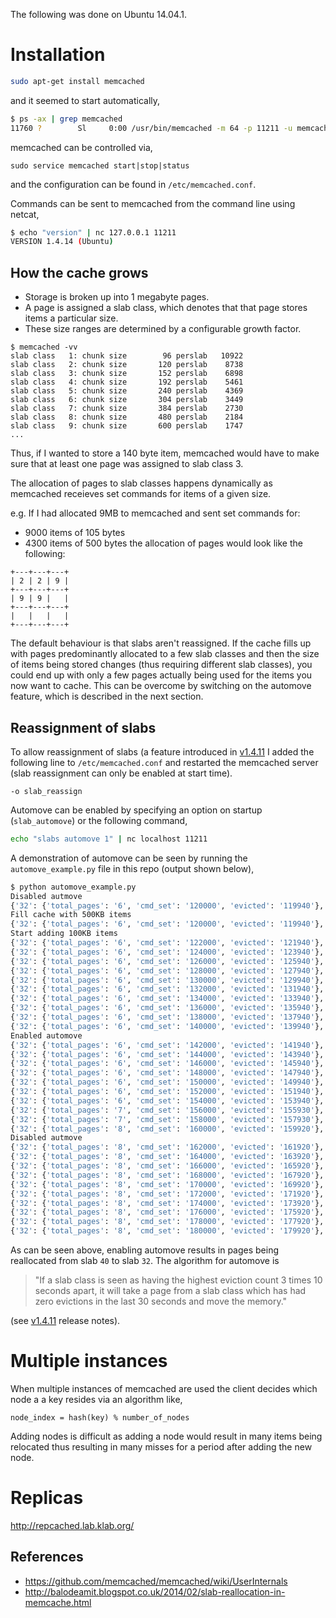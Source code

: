 The following was done on Ubuntu 14.04.1.

# Installation

```bash
sudo apt-get install memcached
```

and it seemed to start automatically,

```bash
$ ps -ax | grep memcached
11760 ?        Sl     0:00 /usr/bin/memcached -m 64 -p 11211 -u memcache -l 127.0.0.1
```

memcached can be controlled via,

```
sudo service memcached start|stop|status
```

and the configuration can be found in `/etc/memcached.conf`.

Commands can be sent to memcached from the command line using netcat,

```bash
$ echo "version" | nc 127.0.0.1 11211
VERSION 1.4.14 (Ubuntu)
```

## How the cache grows

* Storage is broken up into 1 megabyte pages.
* A page is assigned a slab class, which denotes that that page stores items a
  particular size.
* These size ranges are determined by a configurable growth factor.

```
$ memcached -vv
slab class   1: chunk size        96 perslab   10922
slab class   2: chunk size       120 perslab    8738
slab class   3: chunk size       152 perslab    6898
slab class   4: chunk size       192 perslab    5461
slab class   5: chunk size       240 perslab    4369
slab class   6: chunk size       304 perslab    3449
slab class   7: chunk size       384 perslab    2730
slab class   8: chunk size       480 perslab    2184
slab class   9: chunk size       600 perslab    1747
...
```

Thus, if I wanted to store a 140 byte item, memcached would have to make sure
that at least one page was assigned to slab class 3.

The allocation of pages to slab classes happens dynamically as memcached
receieves set commands for items of a given size.

e.g. If I had allocated 9MB to memcached and sent set commands for:
* 9000 items of 105 bytes
* 4300 items of 500 bytes
the allocation of pages would look like the following:

```
+---+---+---+
| 2 | 2 | 9 |
+---+---+---+
| 9 | 9 |   |
+---+---+---+
|   |   |   |
+---+---+---+
```

The default behaviour is that slabs aren't reassigned.  If
the cache fills up with pages predominantly allocated to a few slab classes
and then the size of items being stored changes (thus requiring different
slab classes), you could end up with only a few pages actually being used
for the items you now want to cache.  This can be overcome by switching
on the automove feature, which is described in the next section.

## Reassignment of slabs

To allow reassignment of slabs (a feature introduced in [v1.4.11](https://github.com/memcached/memcached/wiki/ReleaseNotes1411)
I added the following line to `/etc/memcached.conf` and restarted the
memcached server (slab reassignment can only be enabled at start time).

```
-o slab_reassign
```

Automove can be enabled by specifying an option on startup (`slab_automove`)
or the following command,

```bash
echo "slabs automove 1" | nc localhost 11211
```

A demonstration of automove can be seen by running the `automove_example.py`
file in this repo (output shown below),

```bash
$ python automove_example.py 
Disabled autmove
{'32': {'total_pages': '6', 'cmd_set': '120000', 'evicted': '119940'}, '40': {'total_pages': '59', 'cmd_set': '300', 'evicted': '236'}}
Fill cache with 500KB items
{'32': {'total_pages': '6', 'cmd_set': '120000', 'evicted': '119940'}, '40': {'total_pages': '59', 'cmd_set': '450', 'evicted': '386'}}
Start adding 100KB items
{'32': {'total_pages': '6', 'cmd_set': '122000', 'evicted': '121940'}, '40': {'total_pages': '59', 'cmd_set': '450', 'evicted': '386'}}
{'32': {'total_pages': '6', 'cmd_set': '124000', 'evicted': '123940'}, '40': {'total_pages': '59', 'cmd_set': '450', 'evicted': '386'}}
{'32': {'total_pages': '6', 'cmd_set': '126000', 'evicted': '125940'}, '40': {'total_pages': '59', 'cmd_set': '450', 'evicted': '386'}}
{'32': {'total_pages': '6', 'cmd_set': '128000', 'evicted': '127940'}, '40': {'total_pages': '59', 'cmd_set': '450', 'evicted': '386'}}
{'32': {'total_pages': '6', 'cmd_set': '130000', 'evicted': '129940'}, '40': {'total_pages': '59', 'cmd_set': '450', 'evicted': '386'}}
{'32': {'total_pages': '6', 'cmd_set': '132000', 'evicted': '131940'}, '40': {'total_pages': '59', 'cmd_set': '450', 'evicted': '386'}}
{'32': {'total_pages': '6', 'cmd_set': '134000', 'evicted': '133940'}, '40': {'total_pages': '59', 'cmd_set': '450', 'evicted': '386'}}
{'32': {'total_pages': '6', 'cmd_set': '136000', 'evicted': '135940'}, '40': {'total_pages': '59', 'cmd_set': '450', 'evicted': '386'}}
{'32': {'total_pages': '6', 'cmd_set': '138000', 'evicted': '137940'}, '40': {'total_pages': '59', 'cmd_set': '450', 'evicted': '386'}}
{'32': {'total_pages': '6', 'cmd_set': '140000', 'evicted': '139940'}, '40': {'total_pages': '59', 'cmd_set': '450', 'evicted': '386'}}
Enabled automove
{'32': {'total_pages': '6', 'cmd_set': '142000', 'evicted': '141940'}, '40': {'total_pages': '59', 'cmd_set': '450', 'evicted': '386'}}
{'32': {'total_pages': '6', 'cmd_set': '144000', 'evicted': '143940'}, '40': {'total_pages': '59', 'cmd_set': '450', 'evicted': '386'}}
{'32': {'total_pages': '6', 'cmd_set': '146000', 'evicted': '145940'}, '40': {'total_pages': '59', 'cmd_set': '450', 'evicted': '386'}}
{'32': {'total_pages': '6', 'cmd_set': '148000', 'evicted': '147940'}, '40': {'total_pages': '59', 'cmd_set': '450', 'evicted': '386'}}
{'32': {'total_pages': '6', 'cmd_set': '150000', 'evicted': '149940'}, '40': {'total_pages': '59', 'cmd_set': '450', 'evicted': '386'}}
{'32': {'total_pages': '6', 'cmd_set': '152000', 'evicted': '151940'}, '40': {'total_pages': '59', 'cmd_set': '450', 'evicted': '386'}}
{'32': {'total_pages': '6', 'cmd_set': '154000', 'evicted': '153940'}, '40': {'total_pages': '59', 'cmd_set': '450', 'evicted': '386'}}
{'32': {'total_pages': '7', 'cmd_set': '156000', 'evicted': '155930'}, '40': {'total_pages': '58', 'cmd_set': '450', 'evicted': '386'}}
{'32': {'total_pages': '7', 'cmd_set': '158000', 'evicted': '157930'}, '40': {'total_pages': '58', 'cmd_set': '450', 'evicted': '386'}}
{'32': {'total_pages': '8', 'cmd_set': '160000', 'evicted': '159920'}, '40': {'total_pages': '57', 'cmd_set': '450', 'evicted': '386'}}
Disabled autmove
{'32': {'total_pages': '8', 'cmd_set': '162000', 'evicted': '161920'}, '40': {'total_pages': '57', 'cmd_set': '450', 'evicted': '386'}}
{'32': {'total_pages': '8', 'cmd_set': '164000', 'evicted': '163920'}, '40': {'total_pages': '57', 'cmd_set': '450', 'evicted': '386'}}
{'32': {'total_pages': '8', 'cmd_set': '166000', 'evicted': '165920'}, '40': {'total_pages': '57', 'cmd_set': '450', 'evicted': '386'}}
{'32': {'total_pages': '8', 'cmd_set': '168000', 'evicted': '167920'}, '40': {'total_pages': '57', 'cmd_set': '450', 'evicted': '386'}}
{'32': {'total_pages': '8', 'cmd_set': '170000', 'evicted': '169920'}, '40': {'total_pages': '57', 'cmd_set': '450', 'evicted': '386'}}
{'32': {'total_pages': '8', 'cmd_set': '172000', 'evicted': '171920'}, '40': {'total_pages': '57', 'cmd_set': '450', 'evicted': '386'}}
{'32': {'total_pages': '8', 'cmd_set': '174000', 'evicted': '173920'}, '40': {'total_pages': '57', 'cmd_set': '450', 'evicted': '386'}}
{'32': {'total_pages': '8', 'cmd_set': '176000', 'evicted': '175920'}, '40': {'total_pages': '57', 'cmd_set': '450', 'evicted': '386'}}
{'32': {'total_pages': '8', 'cmd_set': '178000', 'evicted': '177920'}, '40': {'total_pages': '57', 'cmd_set': '450', 'evicted': '386'}}
{'32': {'total_pages': '8', 'cmd_set': '180000', 'evicted': '179920'}, '40': {'total_pages': '57', 'cmd_set': '450', 'evicted': '386'}}
```
As can be seen above, enabling automove results in pages being reallocated from slab `40` to slab `32`.  The algorithm for automove is
> "If a slab class is seen as having the highest eviction count 3 times 10 seconds apart, it will take a page from a slab class which has had zero evictions in the last 30 seconds and move the memory."

(see [v1.4.11](https://github.com/memcached/memcached/wiki/ReleaseNotes1411) release notes).

# Multiple instances

When multiple instances of memcached are used the client decides which node a
a key resides via an algorithm like,

```
node_index = hash(key) % number_of_nodes
```

Adding nodes is difficult as adding a node would result in many items being
relocated thus resulting in many misses for a period after adding the new
node.

# Replicas

http://repcached.lab.klab.org/


## References
* https://github.com/memcached/memcached/wiki/UserInternals
* http://balodeamit.blogspot.co.uk/2014/02/slab-reallocation-in-memcache.html
